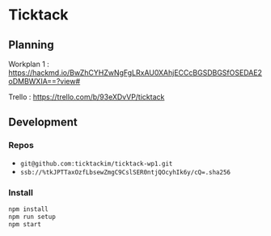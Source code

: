 # Ticktack

## Planning 

Workplan 1 : https://hackmd.io/BwZhCYHZwNgFgLRxAU0XAhjECCcBGSDBGSfOSEDAE2oDMBWXIA==?view#

Trello : https://trello.com/b/93eXDvVP/ticktack


## Development

### Repos 

- `git@github.com:ticktackim/ticktack-wp1.git`
- `ssb://%tkJPTTaxOzfLbsewZmgC9CslSER0ntjQOcyhIk6y/cQ=.sha256`

### Install

```bash
npm install
npm run setup
npm start
```

